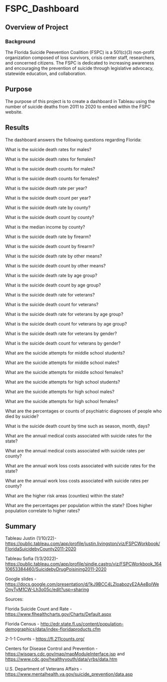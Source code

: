 # FSPC_Dashboard
## Overview of Project

### Background

The Florida Suicide Peevention Coalition (FSPC) is a 501(c)(3) non-profit organization composed of loss survivors, crisis center staff, researchers, and concerned citizens. The FSPC is dedicated to increasing awareness and encouraging the prevention of suicide through legislative advocacy, statewide education, and collaboration.

## Purpose

The purpose of this project is to create a dashboard in Tableau using the number of suicide deaths from 2011 to 2020 to embed within the FSPC website. 

## Results

The dashboard answers the following questions regarding Florida:

What is the suicide death rates for males?

What is the suicide death rates for females?

What is the suicide death counts for males?

What is the suicide death counts for females?

What is the suicide death rate per year?

What is the suicide death count per year?

What is the suicide death rate by county?

What is the suicide death count by county?

What is the median income by county?

What is the suicide death rate by firearm?

What is the suicide death count by firearm?

What is the suicide death rate by other means?

What is the suicide death count by other means?

What is the suicide death rate by age group?

What is the suicide death count by age group?

What is the suicide death rate for veterans?

What is the suicide death count for veterans?

What is the suicide death rate for veterans by age group?

What is the suicide death count for veterans by age group?

What is the suicide death rate for veterans by gender?

What is the suicide death count for veterans by gender?

What are the suicide attempts for middle school students?

What are the suicide attempts for middle school males?

What are the suicide attempts for middle school females?

What are the suicide attempts for high school students?

What are the suicide attempts for high school males?

What are the suicide attempts for high school females?

What are the percentages or counts of psychiatric diagnoses of people who died by suicide?

What is the suicide death count by time such as season, month, days?

What are the annual medical costs associated with suicide rates for the state?

What are the annual medical costs associated with suicide rates per county?

What are the annual work loss costs associated with suicide rates for the state?

What are the annual work loss costs associated with suicide rates per county?

What are the higher risk areas (counties) within the state?

What are the percentages per population within the state? (Does higher population correlate to higher rates?

## Summary

Tableau Justin (1/10/22)- https://public.tableau.com/app/profile/justin.livingston/viz/FSPCWorkbook/FloridaSuicidebyCounty2011-2020

Tableau Sofia (1/3/2022)- https://public.tableau.com/app/profile/sindie.castro/viz/FSPCWorkbook_16410653384460/SuicidebyDrugPoisining2011-2020

Google slides - https://docs.google.com/presentation/d/1kJ9BCC4LZloabozyE2AAeBoIWeOnyTyM1CW-Lh3o05c/edit?usp=sharing


Sources:

Florida Suicide Count and Rate - https://www.flhealthcharts.gov/Charts/Default.aspx

Florida Census - http://edr.state.fl.us/content/population-demographics/data/index-floridaproducts.cfm

2-1-1 Counts - https://fl.211counts.org/

Centers for Disease Control and Prevention - https://wisqars.cdc.gov/map/mapModuleInterface.jsp and https://www.cdc.gov/healthyyouth/data/yrbs/data.htm

U.S. Department of Veterans Affairs - https://www.mentalhealth.va.gov/suicide_prevention/data.asp
